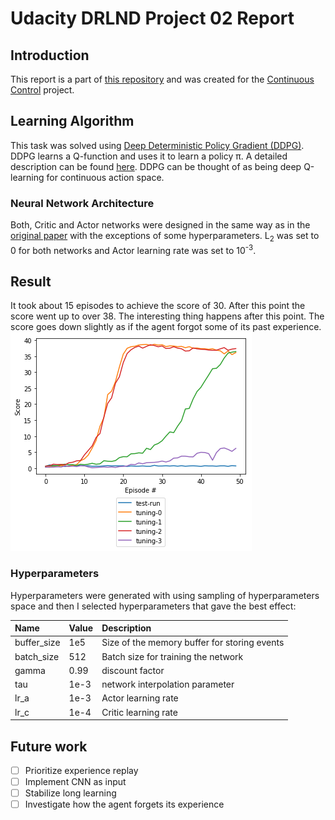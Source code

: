 # Udacity DRLND Project 02 Report

## Introduction

This report is a part of [this repository](https://github.com/rwiatr/deep-reinforcement-learning) and was created for 
the [Continuous Control](https://github.com/rwiatr/deep-reinforcement-learning/blob/master/continuous_control/README.md) project.

## Learning Algorithm

This task was solved using [Deep Deterministic Policy Gradient (DDPG)](https://arxiv.org/abs/1509.02971).
DDPG learns a Q-function and uses it to learn a policy &pi;. 
A detailed description can be found [here](https://spinningup.openai.com/en/latest/algorithms/ddpg.html).
DDPG can be thought of as being deep Q-learning for continuous action space.

### Neural Network Architecture
Both, Critic and Actor networks were designed in the same way as in the [original paper](https://arxiv.org/abs/1509.02971)
with the exceptions of some hyperparameters. L<sub>2</sub> was set to 0 for both networks
and Actor learning rate was set to 10<sup>-3</sup>.

## Result
It took about 15 episodes to achieve the score of 30. After this point the score went up to over 38.
The interesting thing happens after this point. The score goes down slightly as if the agent forgot
some of its past experience.
![](result.png)

### Hyperparameters
Hyperparameters were generated with using sampling of hyperparameters space and
then I selected hyperparameters that gave the best effect:

| Name | Value | Description |
|:-------------|:-------------|:-----|
| buffer_size | 1e5 | Size of the memory buffer for storing events |
| batch_size | 512 | Batch size for training the network  |
| gamma | 0.99 | discount factor |
| tau | 1e-3 | network interpolation parameter |
| lr_a | 1e-3 | Actor learning rate |
| lr_c | 1e-4 | Critic learning rate |


## Future work
 - [ ] Prioritize experience replay
 - [ ] Implement CNN as input
 - [ ] Stabilize long learning
 - [ ] Investigate how the agent forgets its experience
